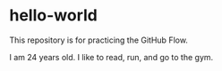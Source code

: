 # hello-world
This repository is for practicing the GitHub Flow.

I am 24 years old. I like to read, run, and go to the gym.
